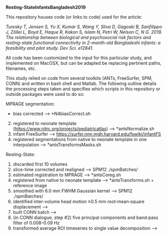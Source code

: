 **Resting-StateInfantsBangladesh2019**

This repository houses code (or links to code) used for the article:

*Turesky T, Jensen S, Yu X, Kumar S, Wang Y, Sliva D, Gagoski B, Sanfilippo J, Zöllei L, Boyd E, Haque R, Kakon S, Islam N, Petri W, Nelson C, N G. 2019. The relationship between biological and psychosocial risk factors and resting-state functional connectivity in 2-month-old Bangladeshi infants: a feasibility and pilot study. Dev Sci. e12841.*

All code has been customized to the input for this particular study, and implemented on MacOSX, but can be adapted be replacing pertinent paths, filenames, etc. 

This study relied on code from several toolkits (ANTs, FreeSurfer, SPM, CONN) and written in bash shell and Matlab. The following outline details the processing steps taken and specifies which scripts in this repository or outside packages were used to do so:

MPRAGE segmentation:
<span style="font-weight: bold; font-size:0.2em;">
* bias corrected --> *N4biasCorrect.sh 
2. registered to neonate template (https://www.nitrc.org/projects/pediatricatlas) --> *antsNormalize.sh 
3. infant FreeSurfer --> https://surfer.nmr.mgh.harvard.edu/fswiki/infantFS 
4. registered segmentations from native to neonate template in one interpolation --> *antsTransformsMasks.sh</span> 


Resting-State: 
1. discarded first 10 volumes 
1. slice-time corrected and realigned --> SPM12 ./spmBatches/ 
2. estimated registration to MPRAGE --> *antsCoreg.sh 
3. registered from native to neonate template --> *antsTransforms.sh + reference image 
4. smoothed with 6.0 mm FWHM Gaussian kernel --> SPM12 ./spmBatches/ 
5. identified inter-volume head motion ≥0.5 mm root‐mean‐square displacement --> 
7. built CONN batch --> 
8. (in CONN dialogue, step #2) five principal components and band‐pass filter of 0.008–0.09 Hz 
10. transformed average ROI timeseries to single value decomposition -->
